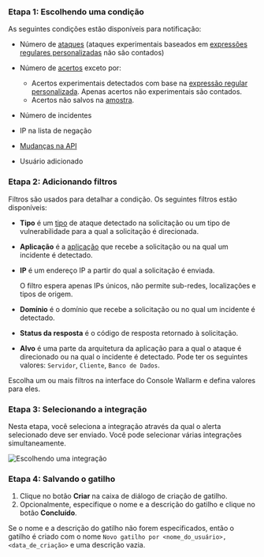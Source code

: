 ### Etapa 1: Escolhendo uma condição

As seguintes condições estão disponíveis para notificação:

* Número de [ataques](../../glossary-en.md#attack) (ataques experimentais baseados em [expressões regulares personalizadas](../rules/regex-rule.md) não são contados)
* Número de [acertos](../../glossary-en.md#hit) exceto por:

    * Acertos experimentais detectados com base na [expressão regular personalizada](../rules/regex-rule.md). Apenas acertos não experimentais são contados.
    * Acertos não salvos na [amostra](../events/analyze-attack.md#sampling-of-hits).
* Número de incidentes
* IP na lista de negação
* [Mudanças na API](../../api-discovery/overview.md#tracking-changes-in-api)
* Usuário adicionado

### Etapa 2: Adicionando filtros

Filtros são usados para detalhar a condição. Os seguintes filtros estão disponíveis:

* **Tipo** é um [tipo](../../attacks-vulns-list.md) de ataque detectado na solicitação ou um tipo de vulnerabilidade para a qual a solicitação é direcionada.
* **Aplicação** é a [aplicação](../settings/applications.md) que recebe a solicitação ou na qual um incidente é detectado.
* **IP** é um endereço IP a partir do qual a solicitação é enviada.

    O filtro espera apenas IPs únicos, não permite sub-redes, localizações e tipos de origem.
* **Domínio** é o domínio que recebe a solicitação ou no qual um incidente é detectado.
* **Status da resposta** é o código de resposta retornado à solicitação.
* **Alvo** é uma parte da arquitetura da aplicação para a qual o ataque é direcionado ou na qual o incidente é detectado. Pode ter os seguintes valores: `Servidor`, `Cliente`, `Banco de Dados`.

Escolha um ou mais filtros na interface do Console Wallarm e defina valores para eles.

### Etapa 3: Selecionando a integração

Nesta etapa, você seleciona a integração através da qual o alerta selecionado deve ser enviado. Você pode selecionar várias integrações simultaneamente.

![Escolhendo uma integração](../../images/user-guides/triggers/select-integration.png)

### Etapa 4: Salvando o gatilho

1. Clique no botão **Criar** na caixa de diálogo de criação de gatilho.
2. Opcionalmente, especifique o nome e a descrição do gatilho e clique no botão **Concluído**.

Se o nome e a descrição do gatilho não forem especificados, então o gatilho é criado com o nome `Novo gatilho por <nome_do_usuário>, <data_de_criação>` e uma descrição vazia.
